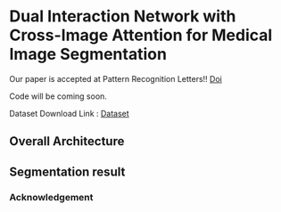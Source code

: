 # Dual Interaction Network with Cross-Image Attention for Medical Image Segmentation

Our paper is accepted at Pattern Recognition Letters!!
[Doi](https://doi.org/10.1016/j.patrec.2025.08.018)

Code will be coming soon.

Dataset Download Link : [Dataset]([https://zenodo.org/record/1214456#.ZfjjttJBwUF](https://github.com/SLDGroup/MERIT/tree/main))

## Overall Architecture

## Segmentation result


### Acknowledgement
